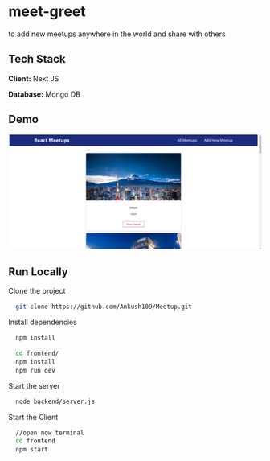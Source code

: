 
# meet-greet

to add new meetups anywhere in the world and share with others

## Tech Stack

**Client:** Next JS

**Database:** Mongo DB

## Demo

![](https://raw.githubusercontent.com/Ankush109/Meetup/master/assets/Screenshot%202023-04-02%20231936.png)

## Run Locally

Clone the project

```bash
  git clone https://github.com/Ankush109/Meetup.git
```


Install dependencies

```bash
  npm install
```

```bash
  cd frontend/
  npm install
  npm run dev
```

Start the server

```bash
  node backend/server.js
```

Start the Client

```bash
  //open now terminal
  cd frontend
  npm start
```
